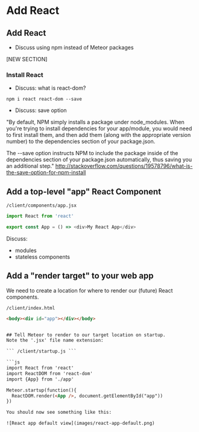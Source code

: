 # Add React

## Add React
- Discuss using npm instead of Meteor packages

[NEW SECTION]

### Install React
- Discuss: what is react-dom?

``` npm i react react-dom --save  ```

- Discuss: save option

"By default, NPM simply installs a package under node_modules. When you're trying to install dependencies for your app/module, you would need to first install them, and then add them (along with the appropriate version number) to the dependencies section of your package.json.

The --save option instructs NPM to include the package inside of the dependencies section of your package.json automatically, thus saving you an additional step."
http://stackoverflow.com/questions/19578796/what-is-the-save-option-for-npm-install

## Add a top-level "app" React Component

``` /client/components/app.jsx ```

```js
import React from 'react'

export const App = () => <div>My React App</div>

```
Discuss: 
- modules
- stateless components


## Add a "render target" to your web app

We need to create a location for where to render our (future) React components.

``` /client/index.html ```


```html
<body><div id="app"></div></body>


## Tell Meteor to render to our target location on startup. 
Note the '.jsx' file name extension:

``` /client/startup.js ```

```js
import React from 'react'
import ReactDOM from 'react-dom'
import {App} from './app'

Meteor.startup(function(){
  ReactDOM.render(<App />, document.getElementById("app"))
})

You should now see something like this:

![React app default view](images/react-app-default.png)
